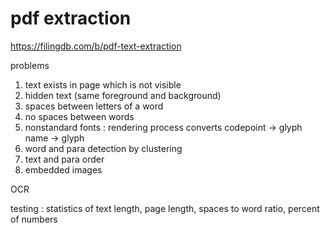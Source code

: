 
# pdf extraction

https://filingdb.com/b/pdf-text-extraction

problems
1. text exists in page which is not visible
2. hidden text (same foreground and background)
3. spaces between letters of a word
4. no spaces between words
5. nonstandard fonts : rendering process converts codepoint -> glyph name -> glyph
6. word and para detection by clustering
7. text and para order
7. embedded images

OCR

testing : statistics of text length, page length, spaces to word ratio, percent of numbers



